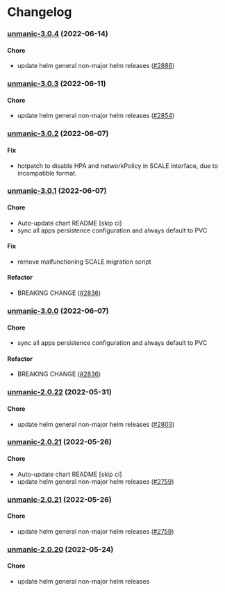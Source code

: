 # Changelog<br>


<a name="unmanic-3.0.4"></a>
### [unmanic-3.0.4](https://github.com/truecharts/apps/compare/unmanic-3.0.3...unmanic-3.0.4) (2022-06-14)

#### Chore

* update helm general non-major helm releases ([#2886](https://github.com/truecharts/apps/issues/2886))



<a name="unmanic-3.0.3"></a>
### [unmanic-3.0.3](https://github.com/truecharts/apps/compare/unmanic-3.0.2...unmanic-3.0.3) (2022-06-11)

#### Chore

* update helm general non-major helm releases ([#2854](https://github.com/truecharts/apps/issues/2854))



<a name="unmanic-3.0.2"></a>
### [unmanic-3.0.2](https://github.com/truecharts/apps/compare/unmanic-3.0.1...unmanic-3.0.2) (2022-06-07)

#### Fix

* hotpatch to disable HPA and networkPolicy in SCALE interface, due to incompatible format.



<a name="unmanic-3.0.1"></a>
### [unmanic-3.0.1](https://github.com/truecharts/apps/compare/unmanic-2.0.22...unmanic-3.0.1) (2022-06-07)

#### Chore

* Auto-update chart README [skip ci]
* sync all apps persistence configuration and always default to PVC

#### Fix

* remove malfunctioning SCALE migration script

#### Refactor

* BREAKING CHANGE ([#2836](https://github.com/truecharts/apps/issues/2836))



<a name="unmanic-3.0.0"></a>
### [unmanic-3.0.0](https://github.com/truecharts/apps/compare/unmanic-2.0.22...unmanic-3.0.0) (2022-06-07)

#### Chore

* sync all apps persistence configuration and always default to PVC

#### Refactor

* BREAKING CHANGE ([#2836](https://github.com/truecharts/apps/issues/2836))



<a name="unmanic-2.0.22"></a>
### [unmanic-2.0.22](https://github.com/truecharts/apps/compare/unmanic-2.0.21...unmanic-2.0.22) (2022-05-31)

#### Chore

* update helm general non-major helm releases ([#2803](https://github.com/truecharts/apps/issues/2803))



<a name="unmanic-2.0.21"></a>
### [unmanic-2.0.21](https://github.com/truecharts/apps/compare/unmanic-2.0.20...unmanic-2.0.21) (2022-05-26)

#### Chore

* Auto-update chart README [skip ci]
* update helm general non-major helm releases ([#2759](https://github.com/truecharts/apps/issues/2759))



<a name="unmanic-2.0.21"></a>
### [unmanic-2.0.21](https://github.com/truecharts/apps/compare/unmanic-2.0.20...unmanic-2.0.21) (2022-05-26)

#### Chore

* update helm general non-major helm releases ([#2759](https://github.com/truecharts/apps/issues/2759))



<a name="unmanic-2.0.20"></a>
### [unmanic-2.0.20](https://github.com/truecharts/apps/compare/unmanic-2.0.19...unmanic-2.0.20) (2022-05-24)

#### Chore

* update helm general non-major helm releases



<a name="unmanic-2.0.19"></a>
